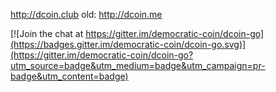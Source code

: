 http://dcoin.club
old: http://dcoin.me

[![Join the chat at https://gitter.im/democratic-coin/dcoin-go](https://badges.gitter.im/democratic-coin/dcoin-go.svg)](https://gitter.im/democratic-coin/dcoin-go?utm_source=badge&utm_medium=badge&utm_campaign=pr-badge&utm_content=badge)